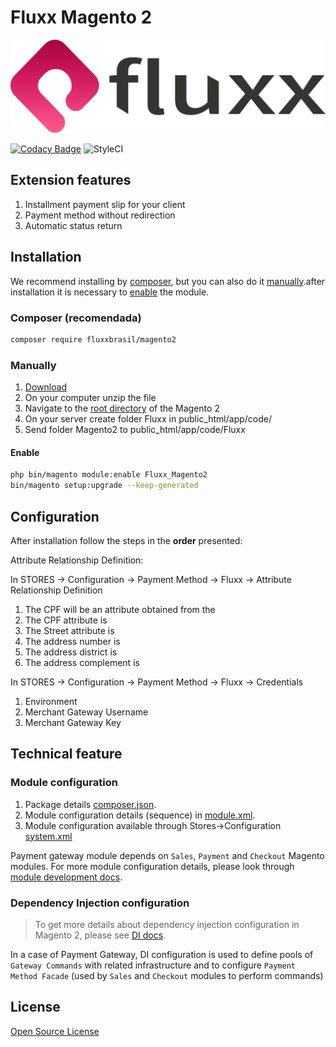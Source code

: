 # Fluxx Magento 2
![Fluxx](view/adminhtml/web/images/logo.svg)

[![Codacy Badge](https://api.codacy.com/project/badge/Grade/9c8e5a8ae6354821bf2f990a4d0ff397)](https://www.codacy.com/manual/DevMagentoFluxx/magento2?utm_source=github.com&amp;utm_medium=referral&amp;utm_content=DevMagentoFluxx/magento2&amp;utm_campaign=Badge_Grade) ![StyleCI](https://github.styleci.io/repos/257997111/shield?branch=master)

## Extension features

1. Installment payment slip for your client
2. Payment method without redirection
3. Automatic status return

## Installation

We recommend installing by [composer](README.md#via-composer), but you can also do it [manually](README.md#manual).after installation it is necessary to [enable](README.md#enable) the module.

### Composer (recomendada)

``` sh
composer require fluxxbrasil/magento2
```

### Manually

1. [Download](https://github.com/DevMagentoFluxx/magento2/archive/master.zip)
2. On your computer unzip the file
3. Navigate to the [root directory](https://devdocs.magento.com/guides/v2.3/install-gde/basics/basics_docroot.html) of the Magento 2
4. On your server create folder Fluxx in public_html/app/code/
5. Send folder Magento2 to public_html/app/code/Fluxx

#### Enable

``` sh
php bin/magento module:enable Fluxx_Magento2
bin/magento setup:upgrade --keep-generated 
```

## Configuration

After installation follow the steps in the **order** presented:

Attribute Relationship Definition:

In STORES -> Configuration -> Payment Method -> Fluxx -> Attribute Relationship Definition

 1. The CPF will be an attribute obtained from the
 2. The CPF attribute is
 3. The Street attribute is
 4. The address number is
 5. The address district is
 6. The address complement is

In STORES -> Configuration -> Payment Method -> Fluxx -> Credentials

 1. Environment
 2. Merchant Gateway Username
 3. Merchant Gateway Key

## Technical feature

### Module configuration
1. Package details [composer.json](composer.json).
2. Module configuration details (sequence) in [module.xml](etc/module.xml).
3. Module configuration available through Stores->Configuration [system.xml](etc/adminhtml/system.xml)

Payment gateway module depends on `Sales`, `Payment` and `Checkout` Magento modules.
For more module configuration details, please look through [module development docs](http://devdocs.magento.com/guides/v2.0/extension-dev-guide/module-load-order.html).

### Dependency Injection configuration
> To get more details about dependency injection configuration in Magento 2, please see [DI docs](http://devdocs.magento.com/guides/v2.0/extension-dev-guide/depend-inj.html).

In a case of Payment Gateway, DI configuration is used to define pools of `Gateway Commands` with related infrastructure and to configure `Payment Method Facade` (used by `Sales` and `Checkout` modules to perform commands)

## License
[Open Source License](LICENSE.txt)

